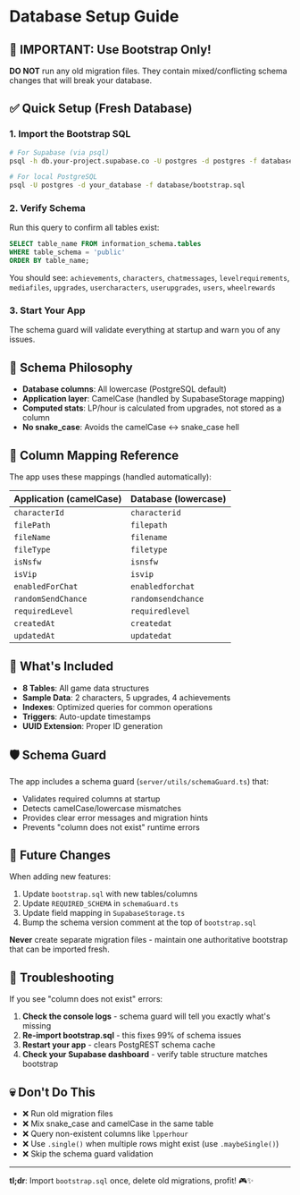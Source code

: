 # Database Setup Guide

## 🚨 **IMPORTANT: Use Bootstrap Only!**

**DO NOT** run any old migration files. They contain mixed/conflicting schema changes that will break your database.

## ✅ **Quick Setup (Fresh Database)**

### 1. Import the Bootstrap SQL
```bash
# For Supabase (via psql)
psql -h db.your-project.supabase.co -U postgres -d postgres -f database/bootstrap.sql

# For local PostgreSQL
psql -U postgres -d your_database -f database/bootstrap.sql
```

### 2. Verify Schema
Run this query to confirm all tables exist:
```sql
SELECT table_name FROM information_schema.tables 
WHERE table_schema = 'public' 
ORDER BY table_name;
```

You should see: `achievements`, `characters`, `chatmessages`, `levelrequirements`, `mediafiles`, `upgrades`, `usercharacters`, `userupgrades`, `users`, `wheelrewards`

### 3. Start Your App
The schema guard will validate everything at startup and warn you of any issues.

## 🎯 **Schema Philosophy**

- **Database columns**: All lowercase (PostgreSQL default)
- **Application layer**: CamelCase (handled by SupabaseStorage mapping)
- **Computed stats**: LP/hour is calculated from upgrades, not stored as a column
- **No snake_case**: Avoids the camelCase ↔ snake_case hell

## 🔧 **Column Mapping Reference**

The app uses these mappings (handled automatically):

| Application (camelCase) | Database (lowercase) |
|-------------------------|----------------------|
| `characterId`           | `characterid`        |
| `filePath`              | `filepath`           |
| `fileName`              | `filename`           |
| `fileType`              | `filetype`           |
| `isNsfw`                | `isnsfw`             |
| `isVip`                 | `isvip`              |
| `enabledForChat`        | `enabledforchat`     |
| `randomSendChance`      | `randomsendchance`   |
| `requiredLevel`         | `requiredlevel`      |
| `createdAt`             | `createdat`          |
| `updatedAt`             | `updatedat`          |

## 🚀 **What's Included**

- **8 Tables**: All game data structures
- **Sample Data**: 2 characters, 5 upgrades, 4 achievements
- **Indexes**: Optimized queries for common operations
- **Triggers**: Auto-update timestamps
- **UUID Extension**: Proper ID generation

## 🛡️ **Schema Guard**

The app includes a schema guard (`server/utils/schemaGuard.ts`) that:
- Validates required columns at startup
- Detects camelCase/lowercase mismatches
- Provides clear error messages and migration hints
- Prevents "column does not exist" runtime errors

## 📝 **Future Changes**

When adding new features:
1. Update `bootstrap.sql` with new tables/columns
2. Update `REQUIRED_SCHEMA` in `schemaGuard.ts`
3. Update field mapping in `SupabaseStorage.ts`
4. Bump the schema version comment at the top of `bootstrap.sql`

**Never** create separate migration files - maintain one authoritative bootstrap that can be imported fresh.

## 🐛 **Troubleshooting**

If you see "column does not exist" errors:

1. **Check the console logs** - schema guard will tell you exactly what's missing
2. **Re-import bootstrap.sql** - this fixes 99% of schema issues
3. **Restart your app** - clears PostgREST schema cache
4. **Check your Supabase dashboard** - verify table structure matches bootstrap

## 💀 **Don't Do This**

- ❌ Run old migration files
- ❌ Mix snake_case and camelCase in the same table
- ❌ Query non-existent columns like `lpperhour`
- ❌ Use `.single()` when multiple rows might exist (use `.maybeSingle()`)
- ❌ Skip the schema guard validation

---

**tl;dr**: Import `bootstrap.sql` once, delete old migrations, profit! 🎮✨